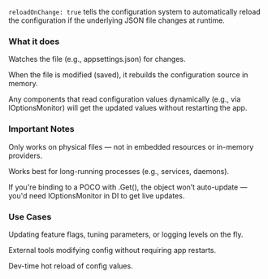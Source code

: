 `reloadOnChange: true` tells the configuration system to automatically reload the configuration if the underlying JSON
file changes at runtime.

###  What it does
Watches the file (e.g., appsettings.json) for changes.

When the file is modified (saved), it rebuilds the configuration source in memory.

Any components that read configuration values dynamically (e.g., via IOptionsMonitor<T>) will get the updated values without restarting the app.

### Important Notes
Only works on physical files — not in embedded resources or in-memory providers.

Works best for long-running processes (e.g., services, daemons).

If you're binding to a POCO with .Get<T>(), the object won’t auto-update — you'd need IOptionsMonitor<T> in DI to get live updates.

### Use Cases
Updating feature flags, tuning parameters, or logging levels on the fly.

External tools modifying config without requiring app restarts.

Dev-time hot reload of config values.